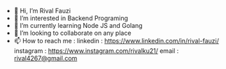 - 👋 Hi, I’m Rival Fauzi
- 👀 I’m interested in Backend Programing
- 🌱 I’m currently learning Node JS and Golang
- 💞️ I’m looking to collaborate on any place
- 📫 How to reach me :
      linkedin : https://www.linkedin.com/in/rival-fauzi/
      instagram : https://www.instagram.com/rivalku21/
      email : rival4267@gmail.com

<!---
rivalku21/rivalku21 is a ✨ special ✨ repository because its `README.md` (this file) appears on your GitHub profile.
You can click the Preview link to take a look at your changes.
--->
